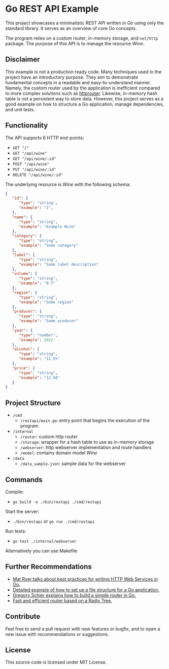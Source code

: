 # Go REST API Example

This project showcases a minimalistic REST API written in Go using only the standard library. It serves as an overview of core Go concepts.

The program relies on a custom router, in-memory storage, and `net/http` package. The purpose of this API is to manage the resource *Wine*.

## Disclaimer

This example is not a production ready code. Many techniques used in the project have an introductory purpose. They aim to demonstrate fundamental concepts in a readable and easy-to-understand manner.
Namely, the custom router used by the application is inefficient compared to more complex solutions such as [httprouter](https://github.com/julienschmidt/httprouter). Likewise, in-memory hash table is not a persistent way to store data. However, this project serves as a good example on how to structure a Go application, manage dependencies, and unit tests.

## Functionality

The API supports 6 HTTP end-points:

- `GET "/"`
- `GET "/api/wine"`
- `GET "/api/wine/:id"`
- `POST "/api/wine"`
- `PUT "/api/wine/:id"`
- `DELETE "/api/wine/:id"`

The underlying resource is *Wine* with the following schema:

```json
{
   "id": {
      "type": "string",
      "example": "1",
   },
   "name": {
      "type": "string",
      "example": "Example Wine"
   },
   "category": {
      "type": "string",
      "example": "Some category"
   },
   "label": {
      "type": "string",
      "example": "Some label description"
   },
   "volume": {
      "type": "string",
      "example": "0.7"
   },
   "region": {
      "type": "string",
      "example": "Some region"
   },
   "producer": {
      "type": "string",
      "example": "Some producer"
   },
   "year": {
      "type": "number",
      "example": 2022
   },
   "alcohol": {
      "type": "string",
      "example": "11.5%"
   },
   "price": {
      "type": "string",
      "example": "12.50"
   }
}
```

## Project Structure

- `/cmd`
  - `/restapi/main.go`: entry point that begins the execution of the program
- `/internal`
  - `/router`: custom http router
  - `/storage`: wrapper for a hash table to use as in-memory storage
  - `/webserver`: http webserver implementation and route handlers
  - `/model`: contains domain model *Wine*
- `/data`
  - `/data_sample.json`: sample data for the webserver

## Commands

Compile:

- `go build -o ./bin/restapi ./cmd/restapi`

Start the server:

- `./bin/restapi` or `go run ./cmd/restapi`

Run tests:

- `go test ./internal/webserver`

Alternatively you can use Makefile

## Further Recommendations

- [Mat Ryer talks about best practices for writing HTTP Web Services in Go.](https://www.youtube.com/watch?v=rWBSMsLG8po&list=PLhp8mtvB6UEDCuvKT6ESWgJ0udJtWa09g&index=1&t=822s)
- [Detailed example of how to set up a file structure for a Go application.](https://github.com/golang-standards/project-layout)
- [Gregory Schier explains how to build a simple router in Go.](https://codesalad.dev/blog/how-to-build-a-go-router-from-scratch-3)
- [Fast and efficient router based on a Radix Tree.](https://github.com/julienschmidt/httprouter)

## Contribute

Feel free to send a pull request with new features or bugfix, and to open a new issue with recommendations or suggestions.

## License

This source code is licensed under MIT License.
